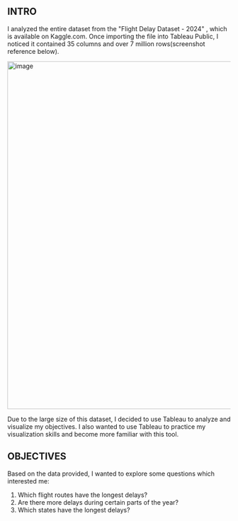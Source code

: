 ## INTRO

I analyzed the entire dataset from the "Flight Delay Dataset - 2024" , which is available on Kaggle.com.
Once importing the file into Tableau Public, I noticed it contained 35 columns and over 7 million rows(screenshot reference below).

<img width="3060" height="785" alt="image" src="https://github.com/user-attachments/assets/7c350ffa-4267-476c-8859-5bd4366f074e" />


Due to the large size of this dataset, I decided to use Tableau to analyze and visualize my objectives.
I also wanted to use Tableau to practice my visualization skills and become more familiar with this tool.

## OBJECTIVES

Based on the data provided, I wanted to explore some questions which interested me:
1. Which flight routes have the longest delays?
2. Are there more delays during certain parts of the year?
3. Which states have the longest delays?
